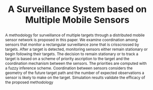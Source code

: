 ---
layout: project-page-new
title: "A Surveillance System based on Multiple Mobile Sensors"
authors:
  - name: K. Madhava Krishna
    sup: #
  - name: Henry Hexmoor
    sup: #
  - name: Subbarao Pasupuleti
    sup: #
  - name: Srinivas Chellapa
    sup: #
affiliations:
  - name: CSCE Dept., University of Arkansas, Fayetteville AR
    link: #
    sup: #
permalink: /publications/2004/Krishna_A-Surveillance-System/
abstract: "A methodology for surveillance of multiple targets through a distributed mobile sensor network is
proposed in this paper. We examine coordination among sensors that monitor a rectangular
surveillance zone that is crisscrossed by targets. After a target is detected, monitoring sensors either
remain stationary or begin following their targets. The decision to remain stationary or to track a target
is based on a scheme of priority ascription to the target and the coordination mechanism between the
sensors. The priorities are computed with a fuzzy inference scheme. Coordination between sensors
considers the geometry of the future target path and the number of expected observations a sensor is
likely to make on the target. Simulation results validate the efficacy of the proposed methodology "
paper: https://cdn.aaai.org/FLAIRS/2004/Flairs04-026.pdf
# iframe: https://www.youtube.com/embed/jhjskX4FQwA

---